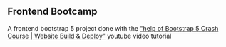 ## Frontend Bootcamp

A frontend bootstrap 5 project done with  the ["help of Bootstrap 5 Crash Course | Website Build & Deploy"](https://www.youtube.com/watch?v=4sosXZsdy-s) youtube video tutorial